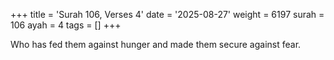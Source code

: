 +++
title = 'Surah 106, Verses 4'
date = '2025-08-27'
weight = 6197
surah = 106
ayah = 4
tags = []
+++

Who has fed them against hunger and made them secure against fear. 